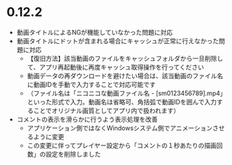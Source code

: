 ﻿# 0.12.2

* 動画タイトルによるNGが機能していなかった問題に対応
* 動画タイトルにドットが含まれる場合にキャッシュが正常に行えなかった問題に対応
  * 【復旧方法】該当動画のファイルをキャッシュフォルダから一旦削除して、アプリ再起動後に再度キャッシュ取得操作を行ってください
  * 動画データの再ダウンロードを避けたい場合は、該当動画のファイル名に動画IDを手動で入力することで対応可能です
  * （ファイル名は「ニコニコな動画ファイル名 - [sm0123456789].mp4」といった形式で入力。動画名は省略可、角括弧で動画IDを囲んで入力することでオリジナル画質としてアプリ内で扱われます）
* コメントの表示を滑らかに行うよう表示処理を改善
  * アプリケーション側ではなくWindowsシステム側でアニメーションさせるように変更
  * この変更に伴ってプレイヤー設定から「コメントの１秒あたりの描画回数」の設定を削除しました